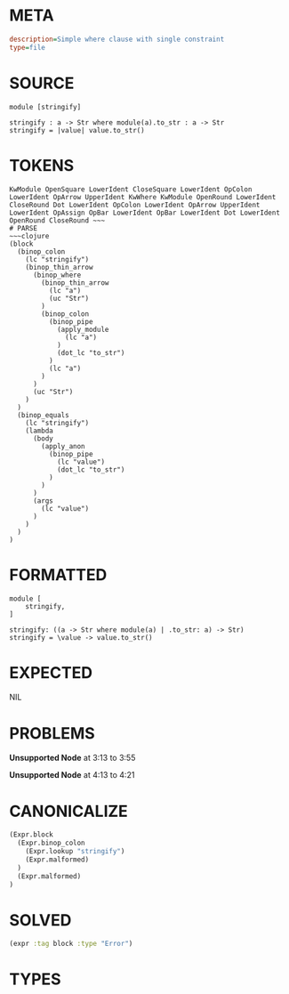 # META
~~~ini
description=Simple where clause with single constraint
type=file
~~~
# SOURCE
~~~roc
module [stringify]

stringify : a -> Str where module(a).to_str : a -> Str
stringify = |value| value.to_str()
~~~
# TOKENS
~~~text
KwModule OpenSquare LowerIdent CloseSquare LowerIdent OpColon LowerIdent OpArrow UpperIdent KwWhere KwModule OpenRound LowerIdent CloseRound Dot LowerIdent OpColon LowerIdent OpArrow UpperIdent LowerIdent OpAssign OpBar LowerIdent OpBar LowerIdent Dot LowerIdent OpenRound CloseRound ~~~
# PARSE
~~~clojure
(block
  (binop_colon
    (lc "stringify")
    (binop_thin_arrow
      (binop_where
        (binop_thin_arrow
          (lc "a")
          (uc "Str")
        )
        (binop_colon
          (binop_pipe
            (apply_module
              (lc "a")
            )
            (dot_lc "to_str")
          )
          (lc "a")
        )
      )
      (uc "Str")
    )
  )
  (binop_equals
    (lc "stringify")
    (lambda
      (body
        (apply_anon
          (binop_pipe
            (lc "value")
            (dot_lc "to_str")
          )
        )
      )
      (args
        (lc "value")
      )
    )
  )
)
~~~
# FORMATTED
~~~roc
module [
	stringify,
]

stringify: ((a -> Str where module(a) | .to_str: a) -> Str)
stringify = \value -> value.to_str()
~~~
# EXPECTED
NIL
# PROBLEMS
**Unsupported Node**
at 3:13 to 3:55

**Unsupported Node**
at 4:13 to 4:21

# CANONICALIZE
~~~clojure
(Expr.block
  (Expr.binop_colon
    (Expr.lookup "stringify")
    (Expr.malformed)
  )
  (Expr.malformed)
)
~~~
# SOLVED
~~~clojure
(expr :tag block :type "Error")
~~~
# TYPES
~~~roc
~~~
